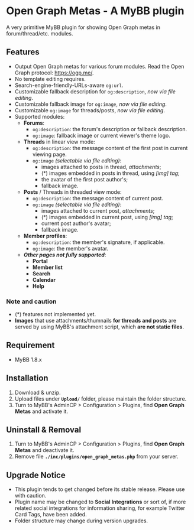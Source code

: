 # Open Graph Metas - A MyBB plugin
A very primitive MyBB plugin for showing Open Graph metas in forum/thread/etc. modules.

## Features
- Output Open Graph metas for various forum modules. Read the Open Graph protocol: https://ogp.me/.
- No template editing requires.
- Search-engine-friendly-URLs-aware `og:url`.
- Customizable fallback description for `og:description`, _now via file editing_.
- Customizable fallback image for `og:image`, _now via file editing_.
- Customizable `og:image` for threads/posts, _now via file editing_.
- Supported modules:
  - **Forums**:
    - `og:description`: the forum's description or fallback description.
    - `og:image`: fallback image or current viewer's theme logo. 
  - **Threads** in linear view mode:
    - `og:description`: the message content of the first post in current viewing page.
    - `og:image` _(selectable via file editing)_:
      - images attached to posts in thread, _attachments_;
      - (*) images embedded in posts in thread, using _\[img\] tag_;
      - the avatar of the first post author's;
      - fallback image. 
  - **Posts** / Threads in threaded view mode:
    - `og:description`: the message content of current post.
    - `og:image` _(selectable via file editing)_:
      - images attached to current post, _attachments_;
      - (*) images embedded in current post, using _\[img\] tag_;
      - current post author's avatar;
      - fallback image. 
  - **Member profiles**:
    - `og:description`: the member's signature, if applicable.
    - `og:image`: the member's avatar.
  - _**Other pages not fully supported**_:
    - **Portal**
    - **Member list**
    - **Search**
    - **Calendar**
    - **Help**

### Note and caution
 - (*) features not implemented yet.
 - **Images** that use attachments/thumnails **for threads and posts** are served by using MyBB's attachment script, which **are not static files**.


## Requirement
- MyBB 1.8.x

## Installation
1. Download & unzip.
1. Upload files under **`Upload/`** folder, please maintain the folder structure.
1. Turn to MyBB's AdminCP > Configuration > Plugins, find **Open Graph Metas** and activate it.

## Uninstall & Removal
1. Turn to MyBB's AdminCP > Configuration > Plugins, find **Open Graph Metas** and deactivate it.
1. Remove file **`./inc/plugins/open_graph_metas.php`** from your server.

## Upgrade Notice
- This plugin tends to get changed before its stable release. Please use with caution.
- Plugin name may be changed to **Social Integrations** or sort of, if more related social integrations for information sharing, for example Twitter Card Tags, have been added.
- Folder structure may change during version upgrades.